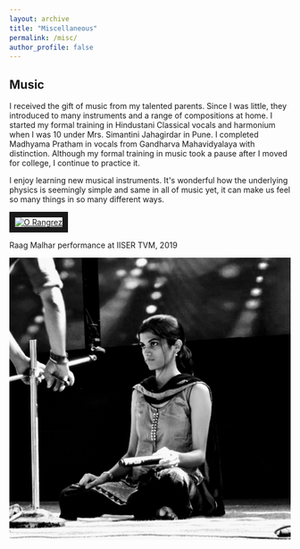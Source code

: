 ```yaml
---
layout: archive
title: "Miscellaneous"
permalink: /misc/
author_profile: false
---
```


Music
------

I received the gift of music from my talented parents. Since I was little, they introduced to many instruments and a range of compositions at home. I started my formal training in Hindustani Classical vocals and harmonium when I was 10 under Mrs. Simantini Jahagirdar in Pune. I completed Madhyama Pratham in vocals from Gandharva Mahavidyalaya with distinction. Although my formal training in music took a pause after I moved for college, I continue to practice it.

I enjoy learning new musical instruments. It's wonderful how the underlying physics is seemingly simple and same in all of music yet, it can make us feel so many things in so many different ways.


<a href="https://www.youtube.com/watch?v=i9a6tmVkYZo
" target="_blank"><img src="http://img.youtube.com/vi/i9a6tmVkYZo/1.jpg" 
alt="O Rangrez" width="240" height="180" border="10" /></a>


Raag Malhar performance at IISER TVM, 2019

![alt text](https://github.com/PatilSwarali/PatilSwarali.github.io/blob/master/images/classical.jpg "")

